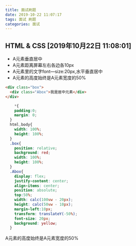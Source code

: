 ```yaml
---
title: 面试刷题
date: 2019-10-22 11:07:17
tags: 面试 刷题
categories: 面试
---
```

## HTML & CSS [2019年10月22日 11:08:01]

+ A元素垂直居中
+ A元素距离屏幕左右各边各10px
+ A元素里的文字font—size:20px,水平垂直居中
+ A元素的高度始终是A元素宽度的50% 

```html
<div class="box"> 
  <div class="Abox">我是居中元素</div> 
</div>
```

```css
	*{
    padding:0;
    margin: 0;
  }
  html,body{
    width: 100%;
    height: 100%;
  }
  .box{
    position: relative;
    background: red;
    width: 100%;
    height: 100%;
  }
  .Abox{
    display: flex;
    justify-content: center;
    align-items: center;
    position: absolute;
    top:50%;
    width: calc(100vw - 20px);
    height: calc(50vw - 10px);
    margin-left:10px;
    transform: translateY(-50%);
    font-size: 20px;
    background: yellow;
  }
```
A元素的高度始终是A元素宽度的50%  